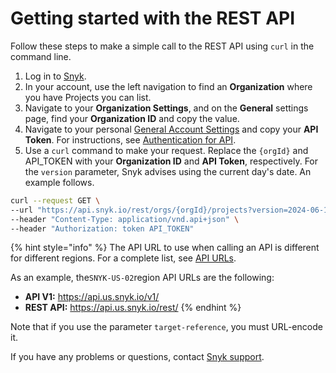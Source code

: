 # Getting started with the REST API

Follow these steps to make a simple call to the REST API using `curl` in the command line.

1. Log in to [Snyk](https://snyk.io/).
2. In your account, use the left navigation to find an **Organization** where you have Projects you can list.
3. Navigate to your **Organization Settings**, and on the **General** settings page, find your **Organization ID** and copy the value.
4. Navigate to your personal [General Account Settings](https://app.snyk.io/account/) and copy your **API Token**. For instructions, see [Authentication for API](authentication-for-api/).
5. Use a `curl` command to make your request. Replace the `{orgId}` and API\_TOKEN with your **Organization ID** and **API Token**, respectively. For the `version` parameter, Snyk advises using the current day's date. An example follows.

```sh
curl --request GET \
--url "https://api.snyk.io/rest/orgs/{orgId}/projects?version=2024-06-10" \
--header "Content-Type: application/vnd.api+json" \
--header "Authorization: token API_TOKEN"
```

{% hint style="info" %}
The API URL to use when calling an API is different for different regions. For a complete list, see [API URLs](about-the-rest-api.md#api-urls).

As an example, the`SNYK-US-02`region API URLs are the following:

* **API V1:** https://api.us.snyk.io/v1/
* **REST API:** https://api.us.snyk.io/rest/
{% endhint %}

Note that if you use the parameter `target-reference`, you must URL-encode it.

If you have any problems or questions, contact [Snyk support](https://support.snyk.io).
